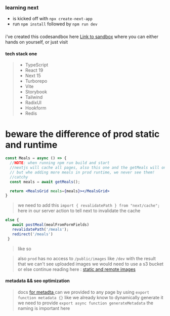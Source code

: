 ### learning next

* is kicked off with `npx create-next-app`
* run `npm install` followed by `npm run dev`

###
i've created this codesandbox here
[Link to sandbox](https://codesandbox.io/p/github/janpauldahlke/next-foodies) where you can either hands on yourself, or just visit

#### tech stack one
>* TypeScript
>* React 19
>* Next 15
>* Turborepo
>* Vite
>* Storybook
>* Tailwind
>* RadixUI
>* Hookform
>* Redis


# beware the difference of prod static and runtime

```jsx
const Meals = async () => { 
  //NOTE: when running npm run build and start
  //nextjs will cache all pages, also this one and the getMeals will only be used once on build, 
  // but whe adding more meals in prod runtime, we never see them!
  //catchy
  const meals = await getMeals();

  return <MealsGrid meals={meals}></MealsGrid>
}

```
 > we need to add this `import { revalidatePath } from "next/cache";`
 > here in our server action to tell next to invalidate the cache
 ```js
 else { 
    await postMeal(mealFromFormFields)
    revalidatePath('/meals');
    redirect('/meals')
  }
 ```
 >like so

 > also `prod` has no access to `/public/images` like `/dev`
 > with the result that we can't see uploaded images
 > we would need to use a s3 bucket or else
 > continue reading here : [static and remote images](https://nextjs.org/docs/app/building-your-application/optimizing/images#remote-images)

 #### metadata && seo optimization
 > docs [for metadta ](https://nextjs.org/docs/app/api-reference/functions/generate-metadata)
 > can we provided to any page by using `export function metadata {}` like we already know
 > to dynamically generate it we need to provide `export async function generateMetadata` the naming is important here